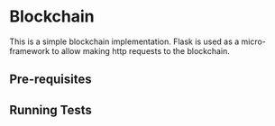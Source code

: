 # Blockchain

This is a simple blockchain implementation. Flask is used as a micro-framework to allow making http requests to the
blockchain.

## Pre-requisites

## Running Tests